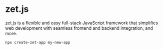 # zet.js
zet.js is a flexible and easy full-stack JavaScript framework that simplifies web development with seamless frontend and backend integration, and more.

```
npx create-zet-app my-new-app

```